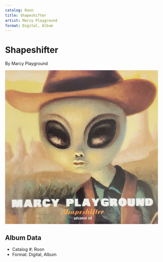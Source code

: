 ```yaml
---
catalog: Roon
title: Shapeshifter
artist: Marcy Playground
format: Digital, Album
---
```


# Shapeshifter

By Marcy Playground

![](../../assets/albumcovers/Marcy_Playground-Shapeshifter.png)

## Album Data

- Catalog #: Roon
- Format: Digital, Album

